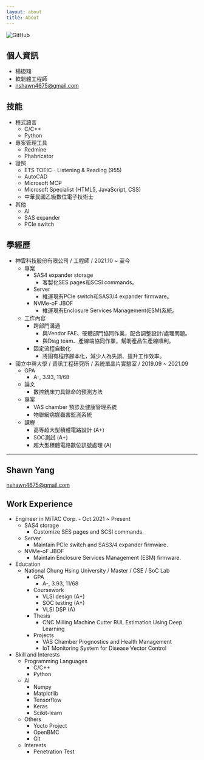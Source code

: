 ```yaml
---
layout: about
title: About
---
```

![GitHub](https://avatars1.githubusercontent.com/u/8012351?s=230&v=4)

## 個人資訊  
- 楊硯翔
- 軟韌體工程師  
- nshawn4675@gmail.com  

<!--
## 自我介紹  
- 豐富的實務經驗
- 具備優秀的溝通能力
- 對系統品質的要求
- 善用專案管理工具
- 自主學習
-->

## 技能  
- 程式語言
	- C/C++
	- Python
- 專案管理工具
	- Redmine
	- Phabricator
- 證照
	- ETS TOEIC - Listening & Reading (955)
	- AutoCAD
	- Microsoft MCP
	- Microsoft Specialist (HTML5, JavaScript, CSS)
	- 中華民國乙級數位電子技術士
- 其他
	- AI
	- SAS expander
	- PCIe switch

## 學經歷  
- 神雲科技股份有限公司 / 工程師 / 2021.10 ~ 至今
	- 專案
		- SAS4 expander storage
			- 客製化SES pages和SCSI commands。
		- Server
			- 維運現有PCIe switch和SAS3/4 expander firmware。
		- NVMe-oF JBOF
			- 維運現有Enclosure Services Management(ESM)系統。
	- 工作內容
		- 跨部門溝通
			- 與Vendor FAE、硬體部門協同作業，配合調整設計/處理問題。
			- 與Diag team、產線端協同作業，幫助產品生產線順利。
		- 固定流程自動化
			- 將固有程序腳本化，減少人為失誤、提升工作效率。
- 國立中興大學 / 資訊工程研究所 / 系統單晶片實驗室 / 2019.09 ~ 2021.09
	- GPA
		- A-, 3.93, 11/68
	- 論文
		- 數控銑床刀具餘命的預測方法
	- 專案
		- VAS chamber 預診及健康管理系統
		- 物聯網病媒蟲害監測系統
	- 課程
		- 高等超大型積體電路設計 (A+)
		- SOC測試 (A+)
		- 超大型積體電路數位訊號處理 (A)

---

## Shawn Yang
nshawn4675@gmail.com

## Work Experience  
- Engineer in MiTAC Corp. - Oct.2021 ~ Present
	- SAS4 storage
		- Customize SES pages and SCSI commands.
	- Server
		- Maintain PCIe switch and SAS3/4 expander firmware.
	- NVMe-oF JBOF
		- Maintain Enclosure Services Management (ESM) firmware.
- Education
	- National Chung Hsing University / Master / CSE / SoC Lab
		- GPA
			- A-, 3.93, 11/68
		- Coursework
			- VLSI design (A+)
			- SOC testing (A+)
			- VLSI DSP (A)
		- Thesis
			- CNC Milling Machine Cutter RUL Estimation Using Deep Learning
		- Projects
			- VAS Chamber Prognostics and Health Management
			- IoT Monitoring System for Disease Vector Control
- Skill and Interests
	- Programming Languages
		- C/C++
		- Python
	- AI
		- Numpy
		- Matplotlib
		- Tensorflow
		- Keras
		- Scikit-learn
	- Others
		- Yocto Project
		- OpenBMC
		- Git
	- Interests
		- Penetration Test